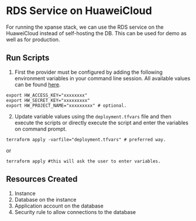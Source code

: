 # RDS Service on HuaweiCloud

For running the xpanse stack, we can use the RDS service on the HuaweiCloud instead of self-hosting the DB. This can be
used for demo as well as for production.

## Run Scripts

1. First the provider must be configured by adding the following environment variables in your command line session.
   All available values can be
   found [here](https://github.com/huaweicloud/terraform-provider-huaweicloud/blob/master/docs/index.md).

```shell
export HW_ACCESS_KEY="xxxxxxxx"
export HW_SECRET_KEY="xxxxxxxxx"
export HW_PROJECT_NAME="xxxxxxxxx" # optional. 
```

2. Update variable values using the `deployment.tfvars` file and then execute the scripts or directly execute the script
   and enter the variables on command
   prompt.

```shell
terraform apply -varfile="deployment.tfvars" # preferred way.
```

or

```shell
terraform apply #this will ask the user to enter variables.
```

## Resources Created

1. Instance
2. Database on the instance
3. Application account on the database
4. Security rule to allow connections to the database